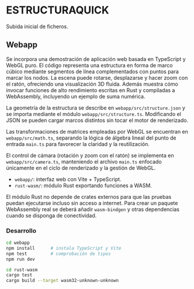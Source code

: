 # ESTRUCTURAQUICK

Subida inicial de ficheros.

## Webapp


Se incorpora una demostración de aplicación web basada en TypeScript y WebGL
puro. El código representa una estructura en forma de marco cúbico mediante
segmentos de línea complementados con puntos para marcar los nodos. La escena
puede rotarse, desplazarse y hacer zoom con el ratón, ofreciendo una
visualización 3D fluida. Además muestra cómo invocar funciones de alto
rendimiento escritas en Rust y compiladas a WebAssembly, incluyendo un ejemplo
de suma numérica.

La geometría de la estructura se describe en `webapp/src/structure.json` y se
importa mediante el módulo `webapp/src/structure.ts`. Modificando el JSON se
pueden cargar marcos distintos sin tocar el motor de renderizado.

Las transformaciones de matrices empleadas por WebGL se encuentran en
`webapp/src/math.ts`, separando la lógica de álgebra lineal del punto de
entrada `main.ts` para favorecer la claridad y la reutilización.

El control de cámara (rotación y zoom con el ratón) se implementa en
`webapp/src/camera.ts`, manteniendo el archivo `main.ts` enfocado únicamente
en el ciclo de renderizado y la gestión de WebGL.

- `webapp/`: interfaz web con Vite + TypeScript.
- `rust-wasm/`: módulo Rust exportando funciones a WASM.

El módulo Rust no depende de crates externos para que las pruebas puedan
ejecutarse incluso sin acceso a internet. Para crear un paquete WebAssembly
real se deberá añadir `wasm-bindgen` y otras dependencias cuando se disponga
de conectividad.

### Desarrollo

```bash
cd webapp
npm install      # instala TypeScript y Vite
npm test         # comprobación de tipos
npm run dev
```

```bash
cd rust-wasm
cargo test
cargo build --target wasm32-unknown-unknown

```
